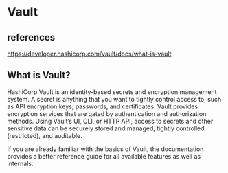 # Vault

## references

<https://developer.hashicorp.com/vault/docs/what-is-vault>

## What is Vault?

HashiCorp Vault is an identity-based secrets and encryption management system. A secret is anything that you want to tightly control access to, such as API encryption keys, passwords, and certificates. Vault provides encryption services that are gated by authentication and authorization methods. Using Vault’s UI, CLI, or HTTP API, access to secrets and other sensitive data can be securely stored and managed, tightly controlled (restricted), and auditable.

If you are already familiar with the basics of Vault, the documentation provides a better reference guide for all available features as well as internals.
